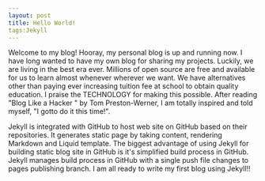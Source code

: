 ```yaml
---
layout: post
title: Hello World!
tags:Jekyll
---
```


Welcome to my blog! Hooray, my personal blog is up and running now. I have long wanted to have my own blog for sharing my projects. Luckily, we are living in the best era ever. Millions of open source are free and available for us to learn almost whenever wherever we want. We have alternatives other than paying ever increasing tuition fee at school to obtain quality education. I praise the TECHNOLOGY for making this possible. After reading "Blog Like a Hacker " by Tom Preston-Werner, I am totally inspired and told myself, "I gotto do it this time!". 

Jekyll is integrated with GitHub to host web site on GitHub based on their repositories. It generates static page by taking content, rendering Markdown and Liquid template. The biggest advantage of using Jekyll for building static blog site in GitHub is it's simplified build process in GitHub. Jekyll manages build process in GitHub with a single push file changes to pages publishing branch. I am all ready to write my first blog using Jekyll!!
